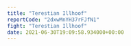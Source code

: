 ```yaml
---
title: "Terestian Illhoof"
reportCode: "2dxwMnYH37rFJfN1"
fight: "Terestian Illhoof"
date: 2021-06-30T19:09:58.934000+00:00
---
```

